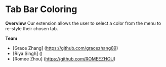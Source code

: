 # Tab Bar Coloring
**Overview**
Our extension allows the user to select a color from the menu to re-style their chosen tab.

**Team**
- [Grace Zhang] (https://github.com/gracezhang89)
- [Riya Singh] ()
- [Romee Zhou] (https://github.com/ROMEEZHOU)
